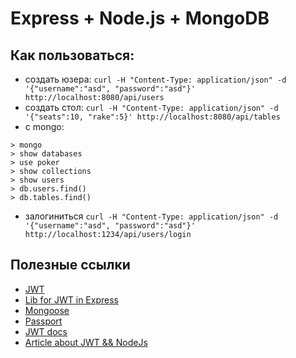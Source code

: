 # Express + Node.js + MongoDB

## Как пользоваться:

* создать юзера: ```curl -H "Content-Type: application/json" -d '{"username":"asd", "password":"asd"}' http://localhost:8080/api/users```
* создать стол: ```curl -H "Content-Type: application/json" -d '{"seats":10, "rake":5}' http://localhost:8080/api/tables```
* c mongo:
```
> mongo
> show databases
> use poker
> show collections
> show users
> db.users.find()
> db.tables.find()
```
* залогиниться ```curl -H "Content-Type: application/json" -d '{"username":"asd", "password":"asd"}' http://localhost:1234/api/users/login```

## Полезные ссылки

* [JWT](https://stackabuse.com/authentication-and-authorization-with-jwts-in-express-js/)
* [Lib for JWT in Express](https://github.com/auth0/express-jwt)
* [Mongoose](https://mongoosejs.com/docs/index.html)
* [Passport](https://www.npmjs.com/package/passport)
* [JWT docs](https://www.npmjs.com/package/jsonwebtoken)
* [Article about JWT && NodeJs](https://bezkoder.com/node-js-mongodb-auth-jwt/)